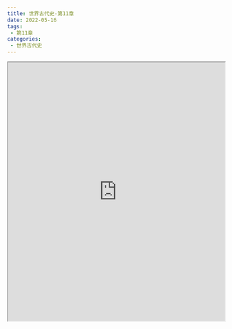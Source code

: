 ```yaml
---
title: 世界古代史-第11章
date: 2022-05-16
tags:
 - 第11章
categories:
 - 世界古代史
---
```




<iframe src="https://history.yourtools.icu/pdf/web/viewer.html?file=https://vkceyugu.cdn.bspapp.com/VKCEYUGU-98958311-3e7b-45a4-9247-ea869d6246c3/17a9cb2b-61de-4919-8ed7-7b2511ecc403.pdf" width="100%" height="600px"></iframe>
